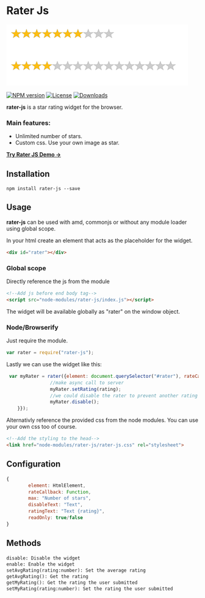 Rater Js
========

![rater-js Logo](ratings.png)

[![NPM version][npm-image]][npm-url]
[![License][license-image]][license-url]
[![Downloads][downloads-image]][downloads-url]

**rater-js** is a star rating widget for the browser.

### Main features:

* Unlimited number of stars.
* Custom css. Use your own image as star.

[**Try Rater JS  Demo →**][RaterJS]

## Installation

```
npm install rater-js --save
```

## Usage

**rater-js** can be used with amd, commonjs or without any module loader using global scope.

In your html create an element that acts as the placeholder for the widget.

```html
<div id="rater"></div>
```

### Global scope
Directly reference the js from the module

```html
<!--Add js before end body tag-->
<script src="node-modules/rater-js/index.js"></script>
```

The widget will be available globally as "rater" on the window object.

### Node/Browserify
Just require the module.
```js
var rater = require("rater-js");
```

Lastly we can use the widget like this:
```js
 var myRater = rater({element: document.querySelector("#rater"), rateCallback: function rateCallback(rating) {
                //make async call to server
                myRater.setRating(rating);
                //we could disable the rater to prevent another rating
                myRater.disable();
	}});
```

Alternativly reference the provided css from the node modules. You can use  your own css too of course.

```html
<!--Add the styling to the head-->
<link href="node-modules/rater-js/rater-js.css" rel="stylesheet"> 
```

## Configuration

```js
{
        element: HtmlElement,
        rateCallback: Function,
        max: "Number of stars",
        disableText: "Text",
        ratingText: "Text {rating}",
        readOnly: true/false
}

```

## Methods

```
disable: Disable the widget
enable: Enable the widget
setAvgRating(rating:number): Set the average rating
getAvgRating(): Get the rating
getMyRating(): Get the rating the user submitted
setMyRating(rating:number): Set the rating the user submitted
```


[RaterJs]:https://fredolss.github.io/rater-js/example/  "RaterJs"
[npm-image]: https://img.shields.io/npm/v/rater-js.svg?style=flat-square
[npm-url]: https://npmjs.org/package/rater-js
[license-url]: LICENSE.md
[license-image]: https://img.shields.io/:license-mit-blue.svg?style=flat-square
[downloads-image]: http://img.shields.io/npm/dm/rater-js.svg?style=flat-square
[downloads-url]: https://npmjs.org/package/rater-js
